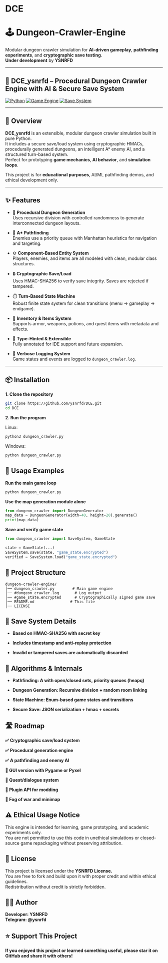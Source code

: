 # DCE

# 🕹️ Dungeon-Crawler-Engine

Modular dungeon crawler simulation for **AI-driven gameplay**, **pathfinding experiments**, and **cryptographic save testing**.  
**Under development** by **YSNRFD**

---

## 🧠 DCE_ysnrfd – Procedural Dungeon Crawler Engine with AI & Secure Save System

[![Python](https://img.shields.io/badge/python-3.8%2B-blue.svg)](https://www.python.org/)
[![Game Engine](https://img.shields.io/badge/Engine-Modular-lightgreen.svg)]()
[![Save System](https://img.shields.io/badge/Saves-Cryptographically%20Signed-critical.svg)]()

---

## 🚀 Overview

**DCE_ysnrfd** is an extensible, modular dungeon crawler simulation built in pure Python.  
It includes a secure save/load system using cryptographic HMACs, procedurally generated dungeons, an intelligent A\* enemy AI, and a structured turn-based system.  
Perfect for prototyping **game mechanics**, **AI behavior**, and **simulation loops**.

This project is for **educational purposes**, AI/ML pathfinding demos, and ethical development only.

---

## ✨ Features

- 🧱 **Procedural Dungeon Generation**  
  Uses recursive division with controlled randomness to generate interconnected dungeon layouts.

- 🧠 **A\* Pathfinding**  
  Enemies use a priority queue with Manhattan heuristics for navigation and targeting.

- ⚙️ **Component-Based Entity System**  
  Players, enemies, and items are all modeled with clean, modular class structures.

- 🔒 **Cryptographic Save/Load**  
  Uses HMAC-SHA256 to verify save integrity. Saves are rejected if tampered.

- ⏱️ **Turn-Based State Machine**  
  Robust finite state system for clean transitions (menu → gameplay → endgame).

- 🧃 **Inventory & Items System**  
  Supports armor, weapons, potions, and quest items with metadata and effects.

- 📜 **Type-Hinted & Extensible**  
  Fully annotated for IDE support and future expansion.

- 📓 **Verbose Logging System**  
  Game states and events are logged to `dungeon_crawler.log`.

---

## 📦 Installation

**1. Clone the repository**

```bash
git clone https://github.com/ysnrfd/DCE.git
cd DCE
```

**2. Run the program**

Linux:
```python
python3 dungeon_crawler.py
```
Windows:
```python
python dungeon_crawler.py
```




## 🔧 Usage Examples

**Run the main game loop**
```python
python dungeon_crawler.py
```

**Use the map generation module alone**

```python
from dungeon_crawler import DungeonGenerator
map_data = DungeonGenerator(width=40, height=20).generate()
print(map_data)
```

**Save and verify game state**

```python
from dungeon_crawler import SaveSystem, GameState

state = GameState(...)
SaveSystem.save(state, "game_state.encrypted")
verified = SaveSystem.load("game_state.encrypted")
```


## 📂 Project Structure
```structure
dungeon-crawler-engine/
│── dungeon_crawler.py        # Main game engine
│── #dungeon_crawler.log       # Log output
│── #game_state.encrypted      # Cryptographically signed game save
│── README.md                # This file
│── LICENSE
```


## 🔐 Save System Details
- **Based on HMAC-SHA256 with secret key**  

- **Includes timestamp and anti-replay protection**  

- **Invalid or tampered saves are automatically discarded**  


## 🧠 Algorithms & Internals
- **Pathfinding: A with open/closed sets, priority queues (heapq)**  

- **Dungeon Generation: Recursive division + random room linking**  

- **State Machine: Enum-based game states and transitions**  

- **Secure Save: JSON serialization + hmac + secrets**


## 🛣️ Roadmap
**✅ Cryptographic save/load system**  

**✅ Procedural generation engine**  

**✅ A pathfinding and enemy AI** 

**🔲 GUI version with Pygame or Pyxel**  

**🔲 Quest/dialogue system**  

**🔲 Plugin API for modding**  

**🔲 Fog of war and minimap**  



## ⚠️ Ethical Usage Notice
This engine is intended for learning, game prototyping, and academic experiments only.  
You are not permitted to use this code in unethical simulations or closed-source game repackaging without preserving attribution.

## 📝 License
This project is licensed under the **YSNRFD License.**  
You are free to fork and build upon it with proper credit and within ethical guidelines.  
Redistribution without credit is strictly forbidden.  

## 👨‍💻 Author
**Developer: YSNRFD**  
**Telegram: @ysnrfd**

## ⭐ Support This Project
**If you enjoyed this project or learned something useful, please star it on GitHub and share it with others!**
